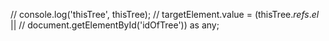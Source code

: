 // console.log('thisTree', thisTree);
// targetElement.value = (thisTree.$refs.el$ ||
// document.getElementById('idOfTree')) as any;
